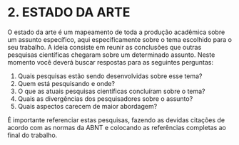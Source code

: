 # 2. ESTADO DA ARTE
O estado da arte é um mapeamento de toda a produção acadêmica sobre um assunto específico, aqui especificamente sobre o tema escolhido para o seu trabalho. A ideia consiste em reunir as conclusões que outras pesquisas científicas chegaram sobre um determinado assunto. Neste momento você deverá buscar respostas para as seguintes perguntas:

1.	Quais pesquisas estão sendo desenvolvidas sobre esse tema?
2.	Quem está pesquisando e onde?
3.	O que as atuais pesquisas científicas concluíram sobre o tema? 
4.	Quais as divergências dos pesquisadores sobre o assunto? 
5.	Quais aspectos carecem de maior abordagem?

É importante referenciar estas pesquisas, fazendo as devidas citações de acordo com as normas da ABNT e colocando as referências completas ao final do trabalho.
